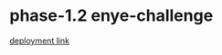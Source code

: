# phase-1.2 enye-challenge

[deployment link](https://enye-backend-phase.herokuapp.com/api/rates?base=CZK&currency=EUR,GBP,USD)
